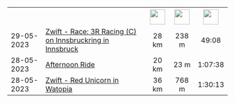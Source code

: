 <table>
    <tr>
        <th></th>
        <th></th>
        <th align="center"><img src="https://www.svgrepo.com/show/447602/distance.svg" width="35" /></th>
        <th align="center"><img src="https://www.svgrepo.com/show/314380/mountain-solid.svg" width="35"/></th>
        <th align="center"><img src="https://www.svgrepo.com/show/506771/time.svg" width="35"/></th>
    </tr>
            <tr>
            <td>29-05-2023</td>
            <td><a href="https://www.strava.com/activities/9162422046">Zwift - Race: 3R Racing (C) on Innsbruckring in Innsbruck</a></td>
            <td align="center">28 km</td>
            <td align="center">238 m</td>
            <td align="center">49:08</td>
        </tr>
            <tr>
            <td>28-05-2023</td>
            <td><a href="https://www.strava.com/activities/9157342987">Afternoon Ride</a></td>
            <td align="center">20 km</td>
            <td align="center">23 m</td>
            <td align="center">1:07:38</td>
        </tr>
            <tr>
            <td>28-05-2023</td>
            <td><a href="https://www.strava.com/activities/9155976770">Zwift - Red Unicorn in Watopia</a></td>
            <td align="center">36 km</td>
            <td align="center">768 m</td>
            <td align="center">1:30:13</td>
        </tr>
    </table>